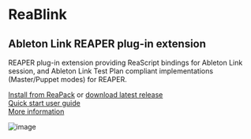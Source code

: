 # ReaBlink
## Ableton Link REAPER plug-in extension
REAPER plug-in extension providing ReaScript bindings for Ableton Link session, and Ableton Link Test Plan compliant implementations (Master/Puppet modes) for REAPER. 

[Install from ReaPack](https://reapack.com) or
[download latest release](https://github.com/ak5k/reablink/releases/latest)<br/>
[Quick start user guide](https://github.com/ak5k/reablink/wiki/Quick-start-user-guide)<br/>
[More information](https://forum.cockos.com/showthread.php?t=254027)

![image](https://i.imgur.com/Q8PZUIk.gif)
